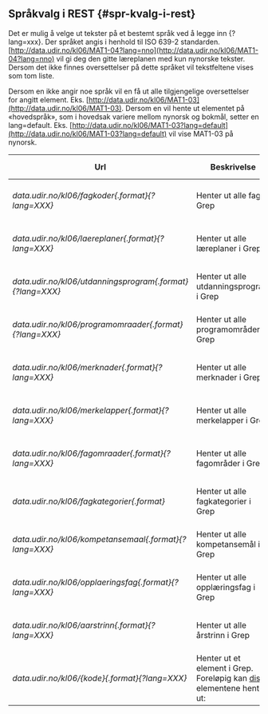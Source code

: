 ## Språkvalg i REST {#spr-kvalg-i-rest}

Det er mulig å velge ut tekster på et bestemt språk ved å legge inn {?lang=xxx}. Der språket angis i henhold til ISO 639-2 standarden. [http://data.udir.no/kl06/MAT1-04?lang=nno](http://data.udir.no/kl06/MAT1-04?lang=nno) vil gi deg den gitte læreplanen med kun nynorske tekster. Dersom det ikke finnes oversettelser på dette språket vil tekstfeltene vises som tom liste.

Dersom en ikke angir noe språk vil en få ut alle tilgjengelige oversettelser for angitt element. Eks. [http://data.udir.no/kl06/MAT1-03](http://data.udir.no/kl06/MAT1-03). Dersom en vil hente ut elementet på «hovedspråk», som i hovedsak variere mellom nynorsk og bokmål, setter en lang=default. Eks. [http://data.udir.no/kl06/MAT1-03?lang=default](http://data.udir.no/kl06/MAT1-03?lang=default) vil vise MAT1-03 på nynorsk.

| **Url** | **Beskrivelse** | **Støttede formater** | **Eksempel** |
| --- | --- | --- | --- |
| _data.udir.no/kl06/fagkoder{.format}{?lang=XXX}_ | Henter ut alle fag i Grep | XML \(.xml\), JSON \(.json\) | [http://data.udir.no/kl06/fagkoder](http://data.udir.no/kl06/fagkoder) \(gir tilbake alle fagkoder i standardformat\) |
| _data.udir.no/kl06/laereplaner{.format}{?lang=XXX}_ | Henter ut alle læreplaner i Grep | XML \(.xml\), JSON \(.json\) | [http://data.udir.no/kl06/laereplaner](http://data.udir.no/kl06/laereplaner) \(gir tilbake alle læreplaner i standardformat\) |
| _data.udir.no/kl06/utdanningsprogram{.format}{?lang=XXX}_ | Henter ut alle utdanningsprogram i Grep | XML \(.xml\), JSON \(.json\) | http:/[/data.udir.no/kl06/utdanningsprogram](http://data.udir.no/kl06/utdanningsprogram) \(gir tilbake alle utdanningsprogram i standardformat\) |
| _data.udir.no/kl06/programomraader{.format}{?lang=XXX}_ | Henter ut alle programområder i Grep | XML \(.xml\), JSON \(.json\) | [http://data.udir.no/kl06/programomraader](http://data.udir.no/kl06/programomraader) \(gir tilbake alle programområder i standardformat\) |
| _data.udir.no/kl06/merknader{.format}{?lang=XXX}_ | Henter ut alle merknader i Grep | XML \(.xml\), JSON \(.json\) | [http://data.udir.no/kl06/merknader](http://data.udir.no/kl06/merknader) \(gir tilbake alle merknader i standardformat\) |
| _data.udir.no/kl06/merkelapper{.format}{?lang=XXX}_ | Henter ut alle merkelapper i Grep | XML \(.xml\), JSON \(.json\) | [http://data.udir.no/kl06/merkelapper](http://data.udir.no/kl06/merkelapper) \(gir tilbake alle merkelapper i standardformat\) |
| _data.udir.no/kl06/fagomraader{.format}{?lang=XXX}_ | Henter ut alle fagområder i Grep | XML \(.xml\), JSON \(.json\) | [http://data.udir.no/kl06/fagomraader](http://data.udir.no/kl06/fagomraader) \(gir tilbake alle fagområder i standardformat\) |
| _data.udir.no/kl06/fagkategorier{.format}_ | Henter ut alle fagkategorier i Grep | XML \(.xml\), JSON \(.json\) | [http://data.udir.no/kl06/fagkategorier](http://data.udir.no/kl06/fagkategorier) \(gir tilbake alle fagkategorier i standardformat\) |
| _data.udir.no/kl06/kompetansemaal{.format}{?lang=XXX}_ | Henter ut alle kompetansemål i Grep | XML \(.xml\), JSON \(.json\) | [http://data.udir.no/kl06/kompetansemaal](http://data.udir.no/kl06/kompetansemaal) \(gir tilbake alle kompetansemål i standardformat\) |
| _data.udir.no/kl06/opplaeringsfag{.format}{?lang=XXX}_ | Henter ut alle opplæringsfag i Grep | XML \(.xml\), JSON \(.json\) | [http://data.udir.no/kl06/opplaeringsfag](http://data.udir.no/kl06/opplaeringsfag) \(gir tilbake alle opplæringsfag i standardformat\) |
| _data.udir.no/kl06/aarstrinn{.format}{?lang=XXX}_ | Henter ut alle årstrinn i Grep | XML \(.xml\), JSON \(.json\) | [http://data.udir.no/kl06/aarstrinn](http://data.udir.no/kl06/aarstrinn) \(gir tilbake alle årstrinn i standardformat\) |
| _data.udir.no/kl06/{kode}{.format}{?lang=XXX}_ | Henter ut et element i Grep. Foreløpig kan [disse](../webtjenester/elementer.html) elementene hentes ut: | XML \(.xml\), JSON \(.json\) | [http://data.udir.no/kl06/IDR1-01](http://data.udir.no/kl06/IDR1-01) |



